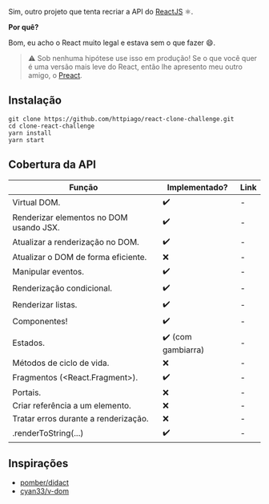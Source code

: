 Sim, outro projeto que tenta recriar a API do [ReactJS](https://reactjs.org) ⚛.

 **Por quê?**

Bom, eu acho o React muito legal e estava sem o que fazer 😄.

>  ⚠ Sob nenhuma hipótese use isso em produção! Se o que você quer é uma versão mais leve do React, então lhe apresento meu outro amigo, o [Preact](https://github.com/preactjs/preact).

## Instalação

```
git clone https://github.com/httpiago/react-clone-challenge.git
cd clone-react-challenge
yarn install
yarn start
```

## Cobertura da API

| Função                                    | Implementado? | Link |
| ----------------------------------------- | -  | ------------- |
| Virtual DOM.                              | ✔️ | - |
| Renderizar elementos no DOM usando JSX.   | ✔️ | - |
| Atualizar a renderização no DOM.          | ✔️ | - |
| Atualizar o DOM de forma eficiente.       | ❌ | - |
| Manipular eventos.                        | ✔️ | - |
| Renderização condicional.                 | ✔️ | - |
| Renderizar listas.                        | ✔️ | - |
| Componentes!                              | ✔️ | - |
| Estados.                                  | ✔️ (com gambiarra) | - |
| Métodos de ciclo de vida.                 | ❌ | - |
| Fragmentos (<React.Fragment>).            | ✔️ | - |
| Portais.                                  | ❌ | - |
| Criar referência a um elemento.           | ❌ | - |
| Tratar erros durante a renderização.      | ❌ | - |
| .renderToString(...)                      | ✔️ | - |

## Inspirações

- [pomber/didact](https://github.com/pomber/didact)
- [cyan33/v-dom](https://github.com/cyan33/v-dom/)